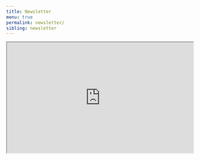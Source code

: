 ```yaml
---
title: Newsletter
menu: true
permalink: newsletter/
sibling: newsletter
---
```


<iframe src="https://tinyletter.com/nuriabelloc" width="100%" height="300px"></iframe>
